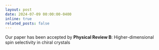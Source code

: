 ```yaml
---
layout: post
date: 2024-07-09 00:00:00-0400
inline: true
related_posts: false
---
```


Our paper has been accepted by <b>Physical Review B</b>: Higher-dimensional spin selectivity in chiral crystals
